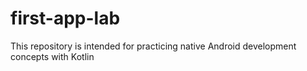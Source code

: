 # first-app-lab
This repository is intended for practicing native Android development concepts with Kotlin

